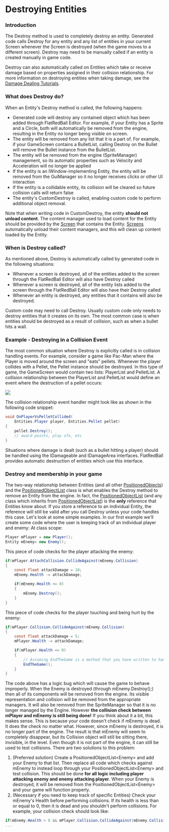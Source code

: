 # Destroying Entities

### Introduction

The Destroy method is used to completely destroy an entity. Generated code calls Destroy for any entity and any list of entities in your current Screen whenever the Screen is destroyed (when the game moves to a different screen). Destroy may need to be manually called if an entity is created manually in game code.&#x20;

Destroy can also automatically called on Entities which take or receive damage based on properties assigned in their collision relationship. For more information on destroying entities when taking damage, see the [Damage Dealing Tutorials](../../tutorials/damage-dealing/).

### What does Destroy do?

When an Entity's Destroy method is called, the following happens:

* Generated code will destroy any contained object which has been added through FlatRedBall Editor. For example, if your Entity has a Sprite and a Circle, both will automatically be removed from the engine, resulting in the Entity no longer being visible on screen.
* The entity will be removed from any list that it is a part of. For example, if your GameScreen contains a BulletList, calling Destroy on the Bullet will remove the Bullet instance from the BulletList.
* The entity will be removed from the engine (SpriteManager) management, so its automatic properties such as Velocity and Acceleration will no longer be applied
* If the entity is an IWindow-implementing Entity, the entity will be removed from the GuiManager so it no longer receives clicks or other UI interaction
* If the entity is a collidable entity, its collision will be cleared so future collision calls will return false
* The entity's CustomDestroy is called, enabling custom code to perform additional object removal.

Note that when writing code in CustomDestroy, the entity **should not unload content**. The content manager used to load content for the Entity should be provided by the [Screen](../../frb/docs/index.php) that contains the Entity. [Screens](../../frb/docs/index.php) automatically unload their content managers, and this will clean up content loaded by the Entity.

### When is Destroy called?

As mentioned above, Destroy is automatically called by generated code in the following situations:

* Whenever a screen is destroyed, all of the entities added to the screen through the FlatRedBall Editor will also have Destroy called
* Whenever a screen is destroyed, all of the entity lists added to the screen through the FlatRedBall Editor will also have their Destroy called
* Whenever an entity is destroyed, any entities that it contains will also be destroyed.

Custom code may need to call Destroy. Usually custom code only needs to destroy entities that it creates on its own. The most common case is when entities should be destroyed as a result of collision, such as when a bullet hits a wall.

### Example - Destroying in a Collision Event

The most common situation where Destroy is explicitly called is in collision handling events. For example, consider a game like Pac-Man where the Player is moved around the screen and "eats" pellets. Whenever the player collides with a Pellet, the Pellet instance should be destroyed.  In this type of game, the GameScreen would contain two lists: PlayerList and PelletList. A collision relationship between the PlayerList and PelletList would define an event where the destruction of a pellet occurs:

![](<../../.gitbook/assets/11\_13 12 35.png>)

The collision relationship event handler might look like as shown in the following code snippet:

```csharp
void OnPlayerVsPelletCollided(
    Entities.Player player, Entities.Pellet pellet)
{
    pellet.Destroy();
    // award points, play sfx, etc
}
```

Situations where damage is dealt (such as a bullet hitting a player) should be handled using the IDamageable and IDamageArea interfaces. FlatRedBall provides automatic destruction of entities which use this interface.

### Destroy and membership in your game

The two-way relationship between Entities (and all other [PositionedObjects](../../frb/docs/index.php)) and the [PositionedObjectList](../../frb/docs/index.php) class is what enables the Destroy method to remove an Entity from the engine. In fact, the [PositionedObjectList](../../frb/docs/index.php) (and any class which inherits from [PositionedObjectList](../../frb/docs/index.php)) is the **only** reference that Entities know about. If you store a reference to an individual Entity, the reference will still be valid after you call Destroy unless your code handles this case. Let's look at some simple examples. In our first example we'll create some code where the user is keeping track of an individual player and enemy: At class scope:

```csharp
Player mPlayer = new Player();
Entity mEnemy= new Enemy();
```

This piece of code checks for the player attacking the enemy:

```csharp
if(mPlayer.AttachCollision.CollideAgainst(mEnemy.Collision)
{
    const float attackDamage = 10;
    mEnemy.Health -= attackDamage;

    if(mEnemy.Health <= 0)
    {
        mEnemy.Destroy();
    }
}
```

This piece of code checks for the player touching and being hurt by the enemy:

```csharp
if(mPlayer.Collision.CollideAgainst(mEnemy.Collision)
{
    const float attackDamage = 5;
    mPlayer.Health -= attackDamage;

    if(mPlayer.Health <= 0)
    {
        // Assuming EndTheGame is a method that you have written to handle the end of the game:
        EndTheGame();
    }
}
```

The code above has a logic bug which will cause the game to behave improperly. When the Enemy is destroyed (through mEnemy.Destroy();) then all of its components will be removed from the engine. Its visible representation and collision will be removed from the appropriate managers. It will also be removed from the SpriteManager so that it is no longer managed by the Engine. However **the collision check between mPlayer and mEnemy is still being done!** If you think about it a bit, this makes sense. This is because your code doesn't check if mEnemy is dead. It does the check no matter what. However, since mEnemy is destroyed, it is no longer part of the engine. The result is that mEnemy will seem to completely disappear, but its Collision object will still be sitting there, invisible, in the level. Even though it is not part of the engine, it can still be used to test collisions. There are two solutions to this problem:

1. (Preferred solution) Create a PositionedObjectList\<Enemy> and add your Enemy to that list. Then replace all code which checks against mEnemy to instead loop through your PositionedObjectList\<Enemy> and test collision. This should be done **for all logic including player attacking enemy and enemy attacking player**. When your Enemy is destroyed, it will be removed from the PositionedObjectList\<Enemy> and your game will function properly.
2. (Necessary if you need to keep track of specific Entities) Check your mEnemy's Health before performing collisions. If its health is less than or equal to 0, then it is dead and you shouldn't perform collisions. For example, your collision check should look like:

```csharp
if(mEnemy.Health > 0 && mPlayer.Collision.CollideAgainst(mEnemy.Collision)
...
```
